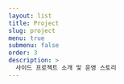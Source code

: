 ```yaml
---
layout: list
title: Project
slug: project
menu: true
submenu: false
order: 3
description: >
  사이드 프로젝트 소개 및 운영 스토리
---
```

